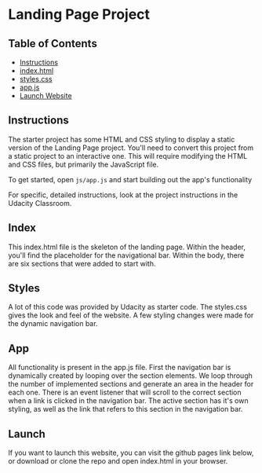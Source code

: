 # Landing Page Project

## Table of Contents

* [Instructions](#instructions)
* [index.html](#index)
* [styles.css](#styles)
* [app.js](#app)
* [Launch Website](#launch)

## Instructions

The starter project has some HTML and CSS styling to display a static version of the Landing Page project. You'll need to convert this project from a static project to an interactive one. This will require modifying the HTML and CSS files, but primarily the JavaScript file.

To get started, open `js/app.js` and start building out the app's functionality

For specific, detailed instructions, look at the project instructions in the Udacity Classroom.

## Index
This index.html file is the skeleton of the landing page. Within the header, you'll find the placeholder for the navigational bar. Within the body, there are six sections that were added to start with.

## Styles
A lot of this code was provided by Udacity as starter code. The styles.css gives the look and feel of the website. A few styling changes were made for the dynamic navigation bar.

## App
All functionality is present in the app.js file. First the navigation bar is dynamically created by looping over the section elements. We loop through the number of implemented sections and generate an area in the header for each one. There is an event listener that will scroll to the correct section when a link is clicked in the navigation bar. The active section has it's own styling, as well as the link that refers to this section in the navigation bar. 

## Launch
If you want to launch this website, you can visit the github pages link below, or download or clone the repo and open index.html in your browser. 
